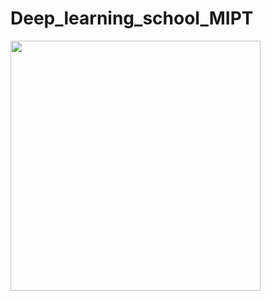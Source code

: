 # Deep_learning_school_MIPT

<p style="align: center;"><img align=center src="https://s8.hostingkartinok.com/uploads/images/2018/08/308b49fcfbc619d629fe4604bceb67ac.jpg"  width=400></p>
